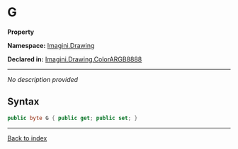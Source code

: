 # G

**Property**

**Namespace:** [Imagini.Drawing](Imagini.Drawing.md)

**Declared in:** [Imagini.Drawing.ColorARGB8888](Imagini.Drawing.ColorARGB8888.md)

------


*No description provided*

## Syntax

```csharp
public byte G { public get; public set; }
```

------

[Back to index](index.md)